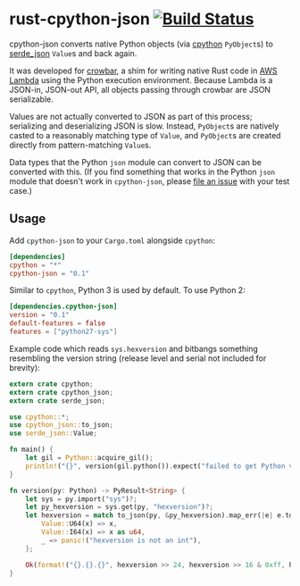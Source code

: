 rust-cpython-json [![Build Status](https://travis-ci.org/ianweller/rust-cpython-json.svg?branch=master)](https://travis-ci.org/ianweller/rust-cpython-json)
=================

cpython-json converts native Python objects (via [cpython](https://crates.io/crates/cpython) `PyObject`s) to [serde_json](https://crates.io/crates/serde_json) `Value`s and back again.  

It was developed for [crowbar](https://crates.io/crates/crowbar), a shim for writing native Rust code in [AWS Lambda](https://aws.amazon.com/lambda/) using the Python execution environment. Because Lambda is a JSON-in, JSON-out API, all objects passing through crowbar are JSON serializable.

Values are not actually converted to JSON as part of this process; serializing and deserializing JSON is slow. Instead, `PyObject`s are natively casted to a reasonably matching type of `Value`, and `PyObject`s are created directly from pattern-matching `Value`s.

Data types that the Python `json` module can convert to JSON can be converted with this. (If you find something that works in the Python `json` module that doesn't work in `cpython-json`, please [file an issue](https://github.com/ianweller/rust-cpython-json/issues) with your test case.)

## Usage

Add `cpython-json` to your `Cargo.toml` alongside `cpython`:

```toml
[dependencies]
cpython = "*"
cpython-json = "0.1"
```

Similar to `cpython`, Python 3 is used by default. To use Python 2:

```toml
[dependencies.cpython-json]
version = "0.1"
default-features = false
features = ["python27-sys"]
```

Example code which reads `sys.hexversion` and bitbangs something resembling the version string
(release level and serial not included for brevity):

```rust
extern crate cpython;
extern crate cpython_json;
extern crate serde_json;

use cpython::*;
use cpython_json::to_json;
use serde_json::Value;

fn main() {
    let gil = Python::acquire_gil();
    println!("{}", version(gil.python()).expect("failed to get Python version"));
}

fn version(py: Python) -> PyResult<String> {
    let sys = py.import("sys")?;
    let py_hexversion = sys.get(py, "hexversion")?;
    let hexversion = match to_json(py, &py_hexversion).map_err(|e| e.to_pyerr(py))? {
        Value::U64(x) => x,
        Value::I64(x) => x as u64,
        _ => panic!("hexversion is not an int"),
    };

    Ok(format!("{}.{}.{}", hexversion >> 24, hexversion >> 16 & 0xff, hexversion >> 8 & 0xff))
}
```
